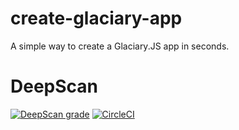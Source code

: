 # create-glaciary-app 
A simple way to create a Glaciary.JS app in seconds.

# DeepScan

<a href="https://deepscan.io/dashboard#view=project&tid=5144&pid=6923&bid=61428"><img src="https://deepscan.io/api/teams/5144/projects/6923/branches/61428/badge/grade.svg" alt="DeepScan grade"></a>
[![CircleCI](https://circleci.com/gh/GabrielLeonte/create-glaciary-app.svg?style=svg)](https://circleci.com/gh/GabrielLeonte/create-glaciary-app)

